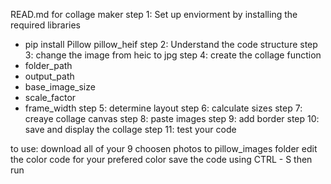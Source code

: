 READ.md for collage maker
step 1: Set up enviorment by installing the required libraries
- pip install Pillow pillow_heif
step 2: Understand the code structure
step 3: change the image from heic to jpg
step 4: create the collage function
- folder_path
- output_path
- base_image_size
- scale_factor
- frame_width
step 5: determine layout
step 6: calculate sizes
step 7: creaye collage canvas
step 8: paste images
step 9: add border
step 10: save and display the collage
step 11: test your code

to use:
download all of your 9 choosen photos to pillow_images folder
edit the color code for your prefered color 
save the code using CTRL - S
then run
